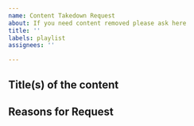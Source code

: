 ```yaml
---
name: Content Takedown Request
about: If you need content removed please ask here
title: ''
labels: playlist
assignees: ''

---
```


## Title(s) of the content

## Reasons for Request
